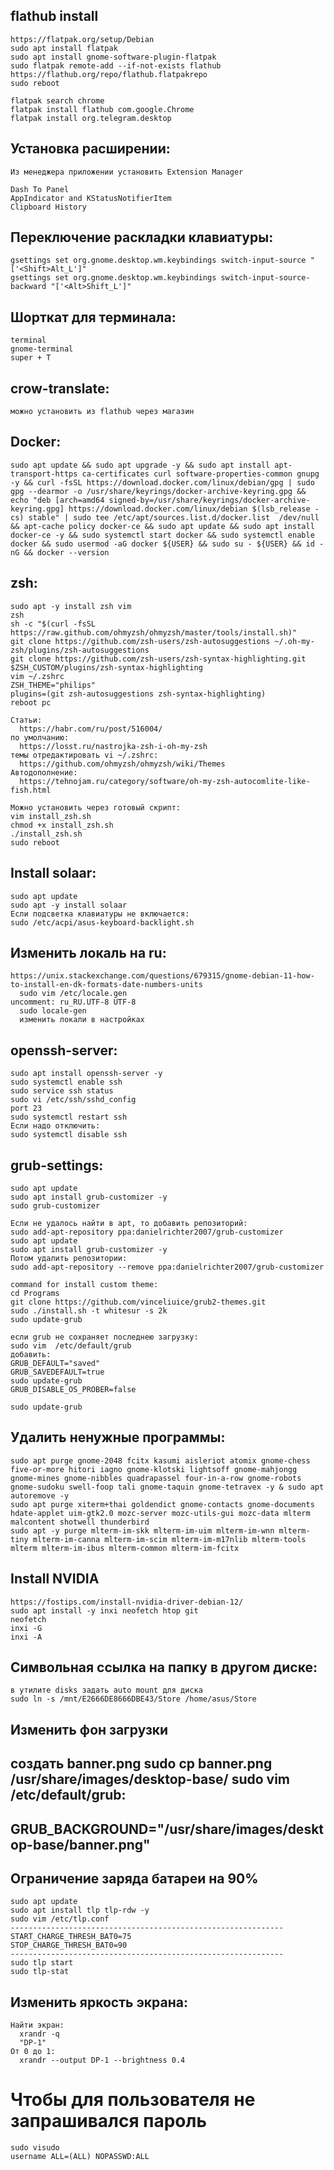 ## flathub install
```
https://flatpak.org/setup/Debian
sudo apt install flatpak
sudo apt install gnome-software-plugin-flatpak
sudo flatpak remote-add --if-not-exists flathub https://flathub.org/repo/flathub.flatpakrepo
sudo reboot

flatpak search chrome
flatpak install flathub com.google.Chrome 
flatpak install org.telegram.desktop 
```

## Установка расширении:
```
Из менеджера приложении установить Extension Manager

Dash To Panel
AppIndicator and KStatusNotifierItem
Clipboard History
```

## Переключение раскладки клавиатуры:
```
gsettings set org.gnome.desktop.wm.keybindings switch-input-source "['<Shift>Alt_L']"
gsettings set org.gnome.desktop.wm.keybindings switch-input-source-backward "['<Alt>Shift_L']"
```

## Шорткат для терминала:
```
terminal
gnome-terminal
super + T
```

## crow-translate:
```
можно установить из flathub через магазин
```

## Docker:
```
sudo apt update && sudo apt upgrade -y && sudo apt install apt-transport-https ca-certificates curl software-properties-common gnupg -y && curl -fsSL https://download.docker.com/linux/debian/gpg | sudo gpg --dearmor -o /usr/share/keyrings/docker-archive-keyring.gpg && echo "deb [arch=amd64 signed-by=/usr/share/keyrings/docker-archive-keyring.gpg] https://download.docker.com/linux/debian $(lsb_release -cs) stable" | sudo tee /etc/apt/sources.list.d/docker.list  /dev/null && apt-cache policy docker-ce && sudo apt update && sudo apt install docker-ce -y && sudo systemctl start docker && sudo systemctl enable docker && sudo usermod -aG docker ${USER} && sudo su - ${USER} && id -nG && docker --version
```

## zsh:
```
sudo apt -y install zsh vim
zsh
sh -c "$(curl -fsSL https://raw.github.com/ohmyzsh/ohmyzsh/master/tools/install.sh)"
git clone https://github.com/zsh-users/zsh-autosuggestions ~/.oh-my-zsh/plugins/zsh-autosuggestions
git clone https://github.com/zsh-users/zsh-syntax-highlighting.git $ZSH_CUSTOM/plugins/zsh-syntax-highlighting
vim ~/.zshrc 
ZSH_THEME="philips"
plugins=(git zsh-autosuggestions zsh-syntax-highlighting)
reboot pc

Статьи:
  https://habr.com/ru/post/516004/
по умолчанию:
  https://losst.ru/nastrojka-zsh-i-oh-my-zsh
темы отредактировать vi ~/.zshrc:
  https://github.com/ohmyzsh/ohmyzsh/wiki/Themes
Автодополнение:
  https://tehnojam.ru/category/software/oh-my-zsh-autocomlite-like-fish.html

Можно установить через готовый скрипт:
vim install_zsh.sh
chmod +x install_zsh.sh
./install_zsh.sh
sudo reboot
```

## Install solaar:
```
sudo apt update
sudo apt -y install solaar
Если подсветка клавиатуры не включается:
sudo /etc/acpi/asus-keyboard-backlight.sh
```

## Изменить локаль на ru:
```
https://unix.stackexchange.com/questions/679315/gnome-debian-11-how-to-install-en-dk-formats-date-numbers-units
  sudo vim /etc/locale.gen
uncomment: ru_RU.UTF-8 UTF-8
  sudo locale-gen
  изменить локали в настройках
```

## openssh-server:
```
sudo apt install openssh-server -y
sudo systemctl enable ssh
sudo service ssh status 
sudo vi /etc/ssh/sshd_config
port 23
sudo systemctl restart ssh
Если надо отключить:
sudo systemctl disable ssh
```

## grub-settings:
```
sudo apt update
sudo apt install grub-customizer -y
sudo grub-customizer

Если не удалось найти в apt, то добавить репозиторий:
sudo add-apt-repository ppa:danielrichter2007/grub-customizer 
sudo apt update 
sudo apt install grub-customizer -y
Потом удалить репозитории:
sudo add-apt-repository --remove ppa:danielrichter2007/grub-customizer

command for install custom theme:
cd Programs
git clone https://github.com/vinceliuice/grub2-themes.git
sudo ./install.sh -t whitesur -s 2k
sudo update-grub

если grub не сохраняет последнею загрузку:
sudo vim  /etc/default/grub 
добавить:
GRUB_DEFAULT="saved"
GRUB_SAVEDEFAULT=true 
sudo update-grub  
GRUB_DISABLE_OS_PROBER=false
  
sudo update-grub
```

## Удалить ненужные программы:
```
sudo apt purge gnome-2048 fcitx kasumi aisleriot atomix gnome-chess five-or-more hitori iagno gnome-klotski lightsoff gnome-mahjongg gnome-mines gnome-nibbles quadrapassel four-in-a-row gnome-robots gnome-sudoku swell-foop tali gnome-taquin gnome-tetravex -y & sudo apt autoremove -y
sudo apt purge xiterm+thai goldendict gnome-contacts gnome-documents hdate-applet uim-gtk2.0 mozc-server mozc-utils-gui mozc-data mlterm malcontent shotwell thunderbird
sudo apt -y purge mlterm-im-skk mlterm-im-uim mlterm-im-wnn mlterm-tiny mlterm-im-canna mlterm-im-scim mlterm-im-m17nlib mlterm-tools mlterm mlterm-im-ibus mlterm-common mlterm-im-fcitx
```

## Install NVIDIA 
```
https://fostips.com/install-nvidia-driver-debian-12/
sudo apt install -y inxi neofetch htop git
neofetch
inxi -G
inxi -A
```

## Символьная ссылка на папку в другом диске:
```
в утилите disks задать auto mount для диска
sudo ln -s /mnt/E2666DE8666DBE43/Store /home/asus/Store
```

## Изменить фон загрузки
создать banner.png
sudo cp banner.png /usr/share/images/desktop-base/
sudo vim /etc/default/grub:
-------------------------------------------------------------
GRUB_BACKGROUND="/usr/share/images/desktop-base/banner.png"
-------------------------------------------------------------

## Ограничение заряда батареи на 90%
```
sudo apt update  
sudo apt install tlp tlp-rdw -y
sudo vim /etc/tlp.conf  
-------------------------------------------------------------
START_CHARGE_THRESH_BAT0=75
STOP_CHARGE_THRESH_BAT0=90
-------------------------------------------------------------
sudo tlp start
sudo tlp-stat
```

## Изменить яркость экрана:
```
Найти экран:
  xrandr -q 
  "DP-1"
От 0 до 1:
  xrandr --output DP-1 --brightness 0.4 
```


# Чтобы для пользователя не запрашивался пароль
```
sudo visudo
username ALL=(ALL) NOPASSWD:ALL
```
